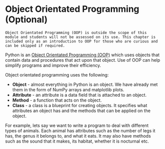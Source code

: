 # Object Orientated Programming (Optional)

```{note}
Object Orientated Programming (OOP) is outside the scope of this module and students will not be assessed on its use. This chapter is included only as an introduction to OOP for those who are curious and can be skipped if required.
```

Python is an <a href="https://en.wikipedia.org/wiki/Object-oriented_programming" target="_blank">Object Orientated Programming (OOP)</a> which uses objects that contain data and procedures that act upon that object. Use of OOP can help simplify programs and improve their efficiency.

Object orientated programming uses the following:

- **Object** - almost everything in Python is an object. We have already met them in the form of NumPy arrays and matplotlib plots.
- **Attribute** - an attribute is a data field that is attached to an object.
- **Method** - a function that acts on the object.
- **Class** - a class is a blueprint for creating objects. It specifies what attributes an object has and the methods that can be applied on the object.

For example, lets say we want to write a program to deal with different types of animals. Each animal has attributes such as the number of legs it has, the genus it belongs to, and what it eats. It may also have methods such as the sound that it makes, its habitat, whether it is nocturnal etc.